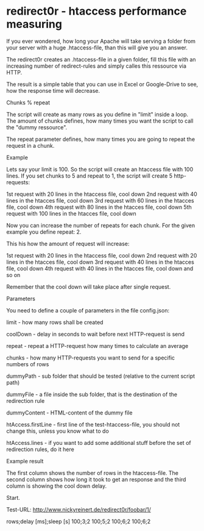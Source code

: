 # redirect0r - htaccess performance measuring

If you ever wondered, how long your Apache will take serving a folder from your server with a huge .htaccess-file, than this will give you an answer.

The redirect0r creates an .htaccess-file in a given folder, fill this file with an increasing number of redirect-rules and simply calles this ressource via HTTP. 

The result is a simple table that you can use in Excel or Google-Drive to see, how the response time will decrease. 

Chunks % repeat

The script will create as many rows as you define in "limit" inside a loop. The amount of chunks defines, how many times you want the script to call the "dummy ressource".

The repeat parameter defines, how many times you are going to repeat the request in a chunk.

Example

Lets say your limit is 100. So the script will create an htaccess file with 100 lines. If you set chunks to 5 and repeat to 1, the script will create 5 http-requests:

1st request with 20 lines in the htaccess file, cool down
2nd request with 40 lines in the htacces file, cool down
3rd request with 60 lines in the htacces file, cool down
4th request with 80 lines in the htacces file, cool down
5th request with 100 lines in the htacces file, cool down

Now you can increase the number of repeats for each chunk. For the given example you define repeat: 2.

This his how the amount of request will increase:

1st request with 20 lines in the htaccess file, cool down
2nd request with 20 lines in the htacces file, cool down
3rd request with 40 lines in the htacces file, cool down
4th request with 40 lines in the htacces file, cool down
and so on

Remember that the cool down will take place after single request.

Parameters

You need to define a couple of parameters in the file config.json:

limit - how many rows shall be created

coolDown - delay in seconds to wait before next HTTP-request is send

repeat - repeat a HTTP-request how many times to calculate an average

chunks - how many HTTP-requests you want to send for a specific numbers of rows

dummyPath - sub folder that should be tested (relative to the current script path)

dummyFile - a file inside the sub folder, that is the destination of the redirection rule

dummyContent - HTML-content of the dummy file

htAccess.firstLine - first line of the test-htaccess-file, you should not change this, unless you know what to do

htAccess.lines - if you want to add some additional stuff before the set of redirection rules, do it here

Example result

The first column shows the number of rows in the htaccess-file. The second column shows how long it took to get an response and the third column is showing the cool down delay.

Start. 

Test-URL: http://www.nickyreinert.de/redirect0r/foobar/1/ 

rows;delay [ms];sleep [s] 
100;3;2
100;5;2
100;6;2
100;6;2
